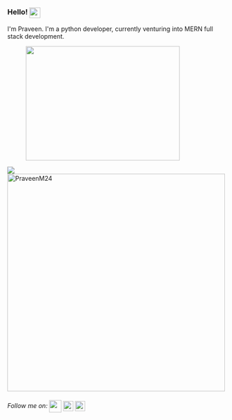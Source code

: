 ### Hello! <img src="https://media.giphy.com/media/du3J3cXyzhj75IOgvA/giphy.gif" width="25" height="24" align="top">
I'm Praveen. I'm a python developer, currently venturing into MERN full stack development.

&emsp;&emsp;&emsp;<img src="https://media.giphy.com/media/p4NLw3I4U0idi/giphy.gif" width="350" height="260" align="center">

<img src="https://github-readme-stats.vercel.app/api?username=PraveenM24&show_icons=true"  > 
<img  src="https://github-readme-stats.vercel.app/api/top-langs/?username=PraveenM24&layout=compact&hide=html" alt="PraveenM24" width="495"  >

###### Follow me on: <a href="https://www.linkedin.com/in/PraveenM8991/"><img src="https://external-content.duckduckgo.com/iu/?u=https%3A%2F%2Fi0.wp.com%2Fwww.owlishcommunications.com%2Fthewisdomzone%2Fwp-content%2Fuploads%2FLINKEDIN-LOGO-2-Animated-Pulsating.gif%3Ffit%3D500%252C500%26ssl%3D1&f=1&nofb=1" width="28" height="28" align="center"></a> <a href="https://www.instagram.com/praveen.m23/"><img src="https://media.giphy.com/media/SwyH7oWi2vhkOjCwiJ/giphy.gif" width="23" height="23" align="center"></a>  <a href="https://www.facebook.com/praveen.murugan.790"><img src="https://media.giphy.com/media/Q5i0sbSNRKdDMs4L4p/giphy.gif" width="23" height="23" align="center"></a>
  
